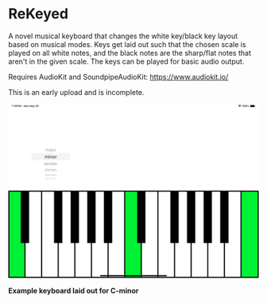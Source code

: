 # ReKeyed
A novel musical keyboard that changes the white key/black key layout based on musical modes. Keys get laid out such that the chosen scale is played on all white notes, and the black notes are the sharp/flat notes that aren't in the given scale. The keys can be played for basic audio output.

Requires AudioKit and SoundpipeAudioKit: https://www.audiokit.io/

This is an early upload and is incomplete.

![Examples](https://raw.githubusercontent.com/adremeaux/ReKeyed/main/img/example.png)

**Example keyboard laid out for C-minor**

